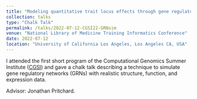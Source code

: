 ```yaml
---
title: "Modeling quantitative trait locus effects through gene regulatory networks"
collection: talks
type: "Chalk Talk"
permalink: /talks/2022-07-12-CGSI22-GRNsim
venue: "National Library of Medicine Training Informatics Conference"
date: 2022-07-12
location: "University of California Los Angeles, Los Angeles CA, USA"
---
```


I attended the first short program of the Computational Genomics Summer Institute ([CGSI](http://computationalgenomics.bioinformatics.ucla.edu/)) and gave a chalk talk describing a technique to simulate gene regulatory networks (GRNs) with realistic structure, function, and expression data.

Advisor: Jonathan Pritchard. 
